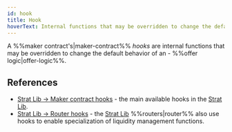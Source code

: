 ```yaml
---
id: hook
title: Hook
hoverText: Internal functions that may be overridden to change the default behavior of an offer logic.
---
```


A %%maker contract's|maker-contract%% _hooks_ are internal functions that may be overridden to change the default behavior of an - %%offer logic|offer-logic%%. 

## References
* [Strat Lib -> Maker contract hooks](../strat-lib/technical-references/main-hooks.md) - the main available hooks in the [Strat Lib](../strat-lib/README.md).
* [Strat Lib -> Router hooks](../strat-lib/technical-references/router.md) - the [Strat Lib](../strat-lib/README.md) %%routers|router%% also use hooks to enable specialization of liquidity management functions.
